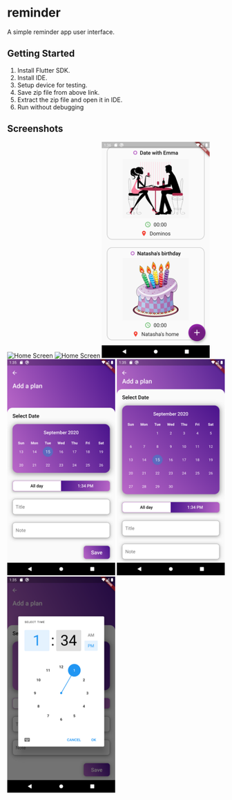 # reminder

A simple reminder app user interface.

## Getting Started

1. Install Flutter SDK.
2. Install IDE.
3. Setup device for testing.
4. Save zip file from above link.
5. Extract the zip file and open it in IDE.
6. Run without debugging

## Screenshots

<p align="start">
  <img src="https://github.com/itsmkay/ReminderAppUI/raw/master/screenshots/home-screen-without-events.png" width="250" length="600" title="Home Screen">
  <img src="https://github.com/itsmkay/ReminderAppUI/raw/master/screenshots/home-screen-with-events.png" width="250" length="600" title="Home Screen">
  <img src="https://github.com/itsmkay/ReminderAppUI/raw/master/screenshots/home-event-list.png" width="250" length="600" title="Home Screen">
  <img src="https://github.com/itsmkay/ReminderAppUI/raw/master/screenshots/add-plan-screen.png" width="250" length="600" title="Add Plan Screen">
  <img src="https://github.com/itsmkay/ReminderAppUI/raw/master/screenshots/add-plan-screen-expanded.png" width="250" length="600" title="Add Plan Screen">
  <img src="https://github.com/itsmkay/ReminderAppUI/raw/master/screenshots/time-picker.png" width="250" length="600" title="Time Picker">
  
</p>
